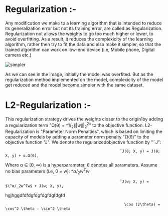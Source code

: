 # Regularization :-
  Any modification we make to a learning algorithm that is intended to reduce its generalization error but not its training error, are called as Regularization. Regularization not allows the weights to go too much higher or lower, to avoid overfitting. As a result, it reduces the complexicity of the learning algorithm, rather then try to fit the  data and also make it simpler, so that the trained algorithm can work on low-end device (i.e, Mobile phone, Digital camera etc.)

![simpler](https://user-images.githubusercontent.com/68110323/212059129-d5b31442-1945-4fd9-8386-8210b22cd61b.png)

As we can see in the image, initially the model was overfited. But as the regularization method implemented on the model, complexicity of the model get reduced and the model become simpler with the same dataset.

# L2-Regularization :- 
 This regularization strategy drives the weights closer to the origin1by adding a regularization term "Ω(θ) = $\^1/_2\||w\||_2^2$" to the objective function. L2-Regularization is "Parameter Norm Penalties", which is based on limiting the capacity of models by adding a parameter norm penalty "Ω(θ)" to the objective function "J". We denote the regularizedobjective function by "˜J":
 
                                                       ˜J(θ; X, y) = J(θ; X, y) + α.Ω(θ),
                                                       
Where α ∈ [0, ∞) is a hyperparameter, θ denotes all parameters. Assume no bias parameters (i.e, 0 = w): $\^α/_2w^Tw$

                                                       ˜J(w; X, y) = $\^α/_2w^Tw$ + J(w; X, y),
                                                       
                                                       
                                                       
                                                       
                                                       
hgjhggdfdfdgfdgfdgfdgfdgfd
                                                        
                                                         \cos (2\theta) = \cos^2 \theta - \sin^2 \theta



                                                        
